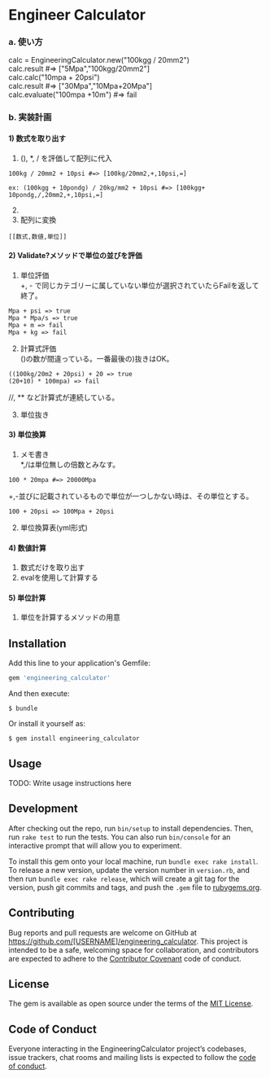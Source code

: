 # Engineer Calculator

### a. 使い方
calc = EngineeringCalculator.new("100kgg / 20mm2")  
calc.result #=> ["5Mpa","100kgg/20mm2"]  
calc.calc("10mpa + 20psi")  
calc.result #=> ["30Mpa","10Mpa+20Mpa"]  
calc.evaluate("100mpa +10m") #=> fail  

### b. 実装計画
#### 1) 数式を取り出す
  1. (), \*, / を評価して配列に代入
  ~~~
  100kg / 20mm2 + 10psi #=> [100kg/20mm2,+,10psi,=]  

  ex: (100kgg + 10pondg) / 20kg/mm2 + 10psi #=> [100kgg+ 10pondg,/,20mm2,+,10psi,=]  
  ~~~
  2.
  2. 配列に変換
  ~~~
  [[数式,数値,単位]]
  ~~~
#### 2) Validate?メソッドで単位の並びを評価
  1. 単位評価  
  +, - で同じカテゴリーに属していない単位が選択されていたらFailを返して終了。  
  ~~~
  Mpa + psi => true  
  Mpa * Mpa/s => true  
  Mpa + m => fail  
  Mpa + kg => fail  
  ~~~

  2. 計算式評価  
  ()の数が間違っている。一番最後の)抜きはOK。  
  ~~~
  ((100kg/20m2 + 20psi) + 20 => true  
  (20+10) * 100mpa) => fail  
  ~~~
  //, ** など計算式が連続している。  

  3. 単位抜き  


#### 3) 単位換算
  1. メモ書き  
  \*,/は単位無しの倍数とみなす。  
  ~~~
  100 * 20mpa #=> 20000Mpa  
  ~~~
  +,-並びに記載されているもので単位が一つしかない時は、その単位とする。  
  ~~~
  100 + 20psi => 100Mpa + 20psi  
  ~~~
  2. 単位換算表(yml形式)  


#### 4) 数値計算
  1. 数式だけを取り出す  
  2. evalを使用して計算する  

#### 5) 単位計算
  1. 単位を計算するメソッドの用意


## Installation

Add this line to your application's Gemfile:

```ruby
gem 'engineering_calculator'
```

And then execute:

    $ bundle

Or install it yourself as:

    $ gem install engineering_calculator

## Usage

TODO: Write usage instructions here

## Development

After checking out the repo, run `bin/setup` to install dependencies. Then, run `rake test` to run the tests. You can also run `bin/console` for an interactive prompt that will allow you to experiment.

To install this gem onto your local machine, run `bundle exec rake install`. To release a new version, update the version number in `version.rb`, and then run `bundle exec rake release`, which will create a git tag for the version, push git commits and tags, and push the `.gem` file to [rubygems.org](https://rubygems.org).

## Contributing

Bug reports and pull requests are welcome on GitHub at https://github.com/[USERNAME]/engineering_calculator. This project is intended to be a safe, welcoming space for collaboration, and contributors are expected to adhere to the [Contributor Covenant](http://contributor-covenant.org) code of conduct.

## License

The gem is available as open source under the terms of the [MIT License](https://opensource.org/licenses/MIT).

## Code of Conduct

Everyone interacting in the EngineeringCalculator project’s codebases, issue trackers, chat rooms and mailing lists is expected to follow the [code of conduct](https://github.com/[USERNAME]/engineering_calculator/blob/master/CODE_OF_CONDUCT.md).
